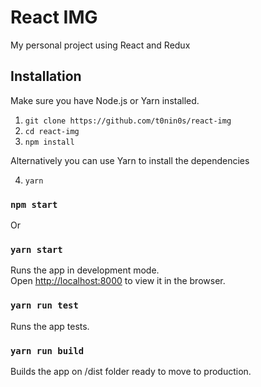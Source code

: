 React IMG
=========

My personal project using React and Redux

## Installation

Make sure you have Node.js or Yarn installed.

  1. `git clone https://github.com/t0nin0s/react-img`
  2. `cd react-img`
  3. `npm install`

Alternatively you can use Yarn to install the dependencies

  4. `yarn`

### `npm start`

Or

### `yarn start`

Runs the app in development mode.</br>
Open [http://localhost:8000](http://localhost:8000) to view it in the browser.

### `yarn run test`

Runs the app tests.</br>

### `yarn run build`

Builds the app on /dist folder ready to move to production.</br>
